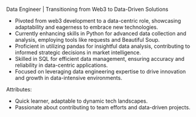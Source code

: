 Data Engineer | Transitioning from Web3 to Data-Driven Solutions

- Pivoted from web3 development to a data-centric role, showcasing adaptability and eagerness to embrace new technologies.
- Currently enhancing skills in Python for advanced data collection and analysis, employing tools like requests and Beautiful Soup.
- Proficient in utilizing pandas for insightful data analysis, contributing to informed strategic decisions in market intelligence.
- Skilled in SQL for efficient data management, ensuring accuracy and reliability in data-centric applications.
- Focused on leveraging data engineering expertise to drive innovation and growth in data-intensive environments.

Attributes:

- Quick learner, adaptable to dynamic tech landscapes.
- Passionate about contributing to team efforts and data-driven projects.

